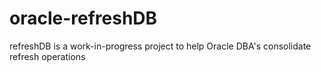 # oracle-refreshDB
refreshDB is a work-in-progress project to help Oracle DBA's consolidate refresh operations

